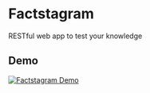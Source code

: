 # Factstagram
RESTful web app to test your knowledge

## Demo
[![Factstagram Demo](https://img.youtube.com/vi/H-Zxpre7lVk/0.jpg)](https://www.youtube.com/watch?v=H-Zxpre7lVk)
